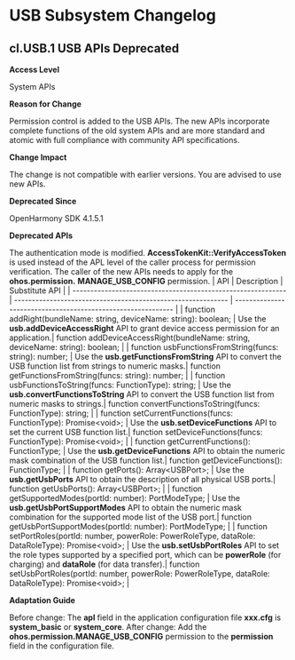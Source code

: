 # USB Subsystem Changelog

## cl.USB.1 USB APIs Deprecated

**Access Level**

System APIs

**Reason for Change**

Permission control is added to the USB APIs. The new APIs incorporate complete functions of the old system APIs and are more standard and atomic with full compliance with community API specifications.

**Change Impact**

The change is not compatible with earlier versions. You are advised to use new APIs.

**Deprecated Since**

OpenHarmony SDK 4.1.5.1

**Deprecated APIs**

The authentication mode is modified. **AccessTokenKit::VerifyAccessToken** is used instead of the APL level of the caller process for permission verification. The caller of the new APIs needs to apply for the **ohos.permission.** **MANAGE_USB_CONFIG** permission.
| API                                                    | Description                                                    | Substitute API                                                    |
| ------------------------------------------------------------ | ------------------------------------------------------------ | ------------------------------------------------------------ |
| function addRight(bundleName: string, deviceName: string): boolean; | Use the **usb.addDeviceAccessRight** API to grant device access permission for an application.| function addDeviceAccessRight(bundleName: string, deviceName: string): boolean; |
| function usbFunctionsFromString(funcs: string): number; | Use the **usb.getFunctionsFromString** API to convert the USB function list from strings to numeric masks.| function getFunctionsFromString(funcs: string): number; |
| function usbFunctionsToString(funcs: FunctionType): string; | Use the **usb.convertFunctionsToString** API to convert the USB function list from numeric masks to strings.| function convertFunctionsToString(funcs: FunctionType): string; |
| function setCurrentFunctions(funcs: FunctionType): Promise&lt;void&gt;; | Use the **usb.setDeviceFunctions** API to set the current USB function list.| function setDeviceFunctions(funcs: FunctionType): Promise&lt;void&gt;; |
| function getCurrentFunctions(): FunctionType; | Use the **usb.getDeviceFunctions** API to obtain the numeric mask combination of the USB function list.| function getDeviceFunctions(): FunctionType; |
| function getPorts(): Array&lt;USBPort&gt;; | Use the **usb.getUsbPorts** API to obtain the description of all physical USB ports.| function getUsbPorts(): Array&lt;USBPort&gt;; |
| function getSupportedModes(portId: number): PortModeType; | Use the **usb.getUsbPortSupportModes** API to obtain the numeric mask combination for the supported mode list of the USB port.| function getUsbPortSupportModes(portId: number): PortModeType; |
| function setPortRoles(portId: number, powerRole: PowerRoleType, dataRole: DataRoleType): Promise&lt;void&gt;; | Use the **usb.setUsbPortRoles** API to set the role types supported by a specified port, which can be **powerRole** (for charging) and **dataRole** (for data transfer).| function setUsbPortRoles(portId: number, powerRole: PowerRoleType, dataRole: DataRoleType): Promise&lt;void&gt;; |

**Adaptation Guide**

Before change:
The **apl** field in the application configuration file **xxx.cfg** is **system_basic** or **system_core**.
After change:
Add the **ohos.permission.MANAGE_USB_CONFIG** permission to the **permission** field in the configuration file.
